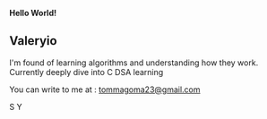 **Hello World!**

## Valeryio

I'm found of learning algorithms and understanding how they work.
Currently deeply dive into C DSA learning

You can write to me at : tommagoma23@gmail.com

S Y

<!---
Valeryio/Valeryio is a ✨ special ✨ repository because its `README.md` (this file) appears on your GitHub profile.
You can click the Preview link to take a look at your changes.
--->
